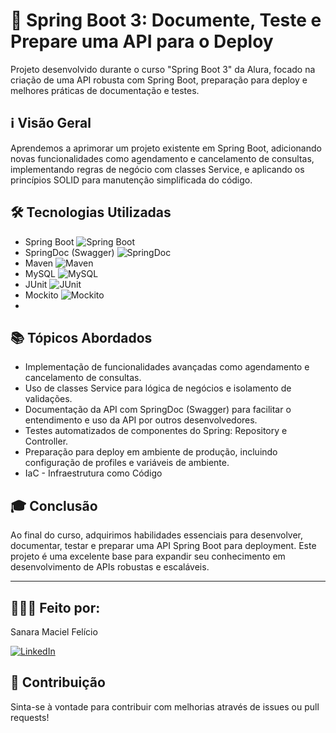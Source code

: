 # 🚀 Spring Boot 3: Documente, Teste e Prepare uma API para o Deploy

Projeto desenvolvido durante o curso "Spring Boot 3" da Alura, focado na criação de uma API robusta com Spring Boot, preparação para deploy e melhores práticas de documentação e testes.

## ℹ️ Visão Geral

Aprendemos a aprimorar um projeto existente em Spring Boot, adicionando novas funcionalidades como agendamento e cancelamento de consultas, implementando regras de negócio com classes Service, e aplicando os princípios SOLID para manutenção simplificada do código.

## 🛠️ Tecnologias Utilizadas


- Spring Boot ![Spring Boot](https://img.shields.io/badge/Spring_Boot-green)
- SpringDoc (Swagger) ![SpringDoc](https://img.shields.io/badge/SpringDoc-blue)
- Maven ![Maven](https://img.shields.io/badge/Maven-orange)
- MySQL ![MySQL](https://img.shields.io/badge/MySQL-blue)
- JUnit ![JUnit](https://img.shields.io/badge/JUnit-red)
- Mockito ![Mockito](https://img.shields.io/badge/Mockito-yellow)
- 
## 📚 Tópicos Abordados

- Implementação de funcionalidades avançadas como agendamento e cancelamento de consultas.
- Uso de classes Service para lógica de negócios e isolamento de validações.
- Documentação da API com SpringDoc (Swagger) para facilitar o entendimento e uso da API por outros desenvolvedores.
- Testes automatizados de componentes do Spring: Repository e Controller.
- Preparação para deploy em ambiente de produção, incluindo configuração de profiles e variáveis de ambiente.
- IaC - Infraestrutura como Código

## 🎓 Conclusão

Ao final do curso, adquirimos habilidades essenciais para desenvolver, documentar, testar e preparar uma API Spring Boot para deployment. Este projeto é uma excelente base para expandir seu conhecimento em desenvolvimento de APIs robustas e escaláveis.

---
## 🧛🏽‍♀️ Feito por:
Sanara Maciel Felício

[![LinkedIn](https://img.icons8.com/color/48/linkedin.png)](https://www.linkedin.com/in/sanara-maciel-felicio-99521bb8/)


## 🌟 Contribuição

Sinta-se à vontade para contribuir com melhorias através de issues ou pull requests!


